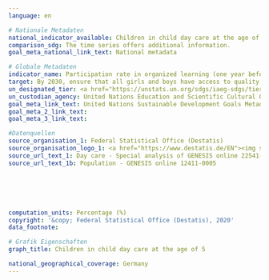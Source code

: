 ```yaml
---
language: en

# Nationale Metadaten
national_indicator_available: Children in child day care at the age of 5
comparison_sdg: The time series offers additional information.
goal_meta_national_link_text: National metadata

# Globale Metadaten
indicator_name: Participation rate in organized learning (one year before the official primary entry age), by sex
target: By 2030, ensure that all girls and boys have access to quality early childhood development, care and pre-primary education so that they are ready for primary education
un_designated_tier: <a href="https://unstats.un.org/sdgs/iaeg-sdgs/tier-classification/" title="Click here for more information on the UN tier classification.">Tier I</a>
un_custodian_agency: United Nations Education and Scientific Cultural Organisation - Institute of Statistics (UNESCO-UIS)
goal_meta_link_text: United Nations Sustainable Development Goals Metadata
goal_meta_2_link_text: 
goal_meta_3_link_text: 

#Datenquellen
source_organisation_1: Federal Statistical Office (Destatis)
source_organisation_logo_1: <a href="https://www.destatis.de/EN"><img src="https://g205sdgs.github.io/sdg-indicators/public/OrgImgEn/destatis.png" alt="Logo destatis" style="height:60px; width:148px" /></a>
source_url_text_1: Day care - Special analysis of GENESIS online 22541-0001(age groups only)
source_url_text_1b: Population - GENESIS online 12411-0005






computation_units: Percentage (%)
copyright: '&copy; Federal Statistical Office (Destatis), 2020'
data_footnote: 

# Grafik Eigenschaften
graph_title: Children in child day care at the age of 5

national_geographical_coverage: Germany
---
```


